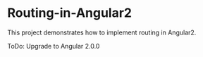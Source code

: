 # Routing-in-Angular2
This project demonstrates how to implement routing in Angular2.

ToDo: Upgrade to Angular 2.0.0
